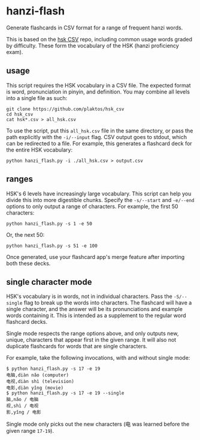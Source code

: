 # hanzi-flash

Generate flashcards in CSV format for a range of frequent hanzi words.

This is based on the
[hsk CSV](https://github.com/plaktos/hsk_csv)
repo, including common usage words graded by difficulty.
These form the vocabulary of the HSK (hanzi proficiency exam).

## usage

This script requires the HSK vocabulary in a CSV file.
The expected format is word, pronunciation in pinyin, and definition.
You may combine all levels into a single file as such:

```
git clone https://github.com/plaktos/hsk_csv
cd hsk_csv
cat hsk*.csv > all_hsk.csv
```

To use the script, put this `all_hsk.csv` file in the same directory, or pass the path explicitly with the `-i/--input` flag.
CSV output goes to stdout, which can be redirected to a file.
For example, this generates a flashcard deck for the entire HSK vocabulary:

```
python hanzi_flash.py -i ./all_hsk.csv > output.csv
```

## ranges

HSK's 6 levels have increasingly large vocabulary.
This script can help you divide this into more digestible chunks.
Specify the `-s/--start` and `-e/--end` options to only output a range of characters.
For example, the first 50 characters:

```
python hanzi_flash.py -s 1 -e 50
```

Or, the next 50:

```
python hanzi_flash.py -s 51 -e 100
```

Once generated, use your flashcard app's merge feature after importing both these decks.

## single character mode

HSK's vocabulary is in words, not in individual characters.
Pass the `-S/--single` flag to break up the words into characters.
The flashcard will have a single character, and the answer will be its pronunciations and example words containing it.
This is intended as a supplement to the regular word flashcard decks.

Single mode respects the range options above,
and only outputs new, unique, characters
that appear first in the given range.
It will also not duplicate flashcards for words that are single characters.

For example, take the following invocations, with and without single mode:

```
$ python hanzi_flash.py -s 17 -e 19
电脑,diàn nǎo (computer)
电视,diàn shì (television)
电影,diàn yǐng (movie)
$ python hanzi_flash.py -s 17 -e 19 --single
脑,nǎo / 电脑
视,shì / 电视
影,yǐng / 电影
```

Single mode only picks out the new characters (电 was learned before the given range `17-19`).
